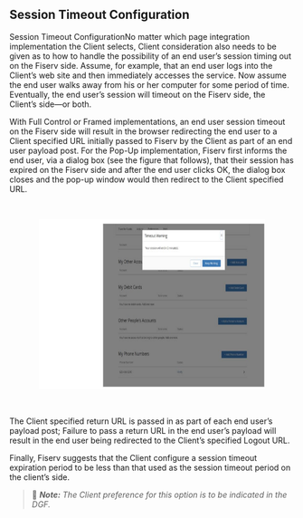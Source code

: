 ## Session Timeout Configuration

Session Timeout ConfigurationNo matter which page integration implementation the Client selects, Client consideration also needs to be given as to how to handle the possibility of an end user’s session timing out on the Fiserv side. Assume, for example, that an end user logs into the Client’s web site and then immediately accesses the service. Now assume the end user walks away from his or her computer for some period of time. Eventually, the end user’s session will timeout on the Fiserv side, the Client’s side—or both.

With Full Control or Framed implementations, an end user session timeout on the Fiserv side will result in the browser redirecting the end user to a Client specified URL initially passed to Fiserv by the Client as part of an end user payload post. For the Pop-Up implementation, Fiserv first informs the end user, via a dialog box (see the figure that follows), that their session has expired on the Fiserv side and after the end user clicks OK, the dialog box closes and the pop-up window would then redirect to the Client specified URL.

&nbsp;

<center>

<img src="../../../assets/images/Session-timeout-config.png" width="400" height="300"> <br/>

</center>

&nbsp;

The Client specified return URL is passed in as part of each end user’s payload post; Failure to pass a return URL in the end user’s payload will result in the end user being redirected to the Client’s specified Logout URL.
&nbsp;

Finally, Fiserv suggests that the Client configure a session timeout expiration period to be less than that used as the session timeout period on the client’s side.
&nbsp;

> :memo: _**Note:** The Client preference for this option is to be indicated in the DGF._


